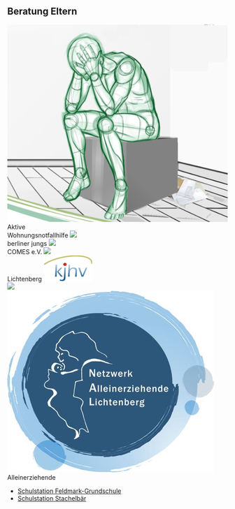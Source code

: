 ## Beratung Eltern

  <label class="youthclub" onclick="javascript:window.open(Beratung_Eltern/AmbulanteWohnhilfe.html', '_self')">
    <img src="/Beratung/Beratung_Eltern/images/awh.png"><br><span class="notranslate">Aktive<br>Wohnungsnotfallhilfe</span>
  </label>
  <label class="youthclub" onclick="javascript:window.open(Beratung_Jugendlicher/Berliner_Jungs.html', '_self')">
    <img src="Beratung_Jugendlicher/images/berliner_jungs.png"><br><span class="notranslate">berliner jungs</span>
  </label>
  <label class="youthclub" onclick="javascript:window.open(Beratung_Jugendlicher/Comes.html', '_self')">
    <img src="/Beratung/Beratung_Eltern/images/Comeslogo.jpg"><br><span class="notranslate">COMES e.V.</span>
  </label>
  <label class="youthclub" onclick="javascript:window.open(Beratung_Eltern/Familienbuero.html', '_self')">
    <img src="/Beratung/Beratung_Eltern/images/Familienbuero logo.png"><br><span class="notranslate"Familienbüro<br>Lichtenberg</span>
  </label>
  <label class="youthclub" onclick="javascript:window.open(Beratung_Eltern/KJHV.html', '_self')">
    <img src="/Beratung/Beratung_Eltern/images/kjhv.jpg"><br><span class="notranslate"KJHV/KJSH-Stiftung</span>
  </label>
  <label class="youthclub" onclick="javascript:window.open(Beratung_Eltern/Opstapje.html', '_self')">
    <img src="/Beratung/Beratung_Eltern/images/Opstapje1.jpg"><br><span class="notranslate"Opstapje</span>
  </label>
  <label class="youthclub" onclick="javascript:window.open(Beratung_Eltern/Beratung_Eltern/NetzwerkAE.html', '_self')">
    <img src="/Beratung/Beratung_Eltern/images/Logo_Netzwerk-Alleinerziehende.jpg"><br><span class="notranslate"Netzwerk<br>Alleinerziehende</span>
  </label>
  

- [Schulstation Feldmark-Grundschule](Beratung_Jugendlicher/Schulstation_Feldmark_Grundschule.html)
- [Schulstation Stachelbär](Beratung_Jugendlicher/Schulstation_Stachelbaer.html)
